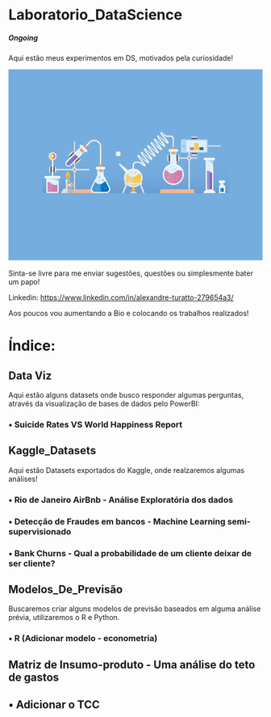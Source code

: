 # Laboratorio_DataScience

##### Ongoing

Aqui estão meus experimentos em DS, motivados pela curiosidade!

![Laboratório](https://github.com/Alexandre-Turatto/Laboratorio_DataScience/blob/master/Lab.gif)

Sinta-se livre para me enviar sugestões, questões ou simplesmente bater um papo!

Linkedin: https://www.linkedin.com/in/alexandre-turatto-279654a3/

Aos poucos vou aumentando a Bio e colocando os trabalhos realizados!

# Índice:

## Data Viz
Aqui estão alguns datasets onde busco responder algumas perguntas, através da visualização de bases de dados pelo PowerBI:
   
###   • Suicide Rates VS World Happiness Report

## Kaggle_Datasets
Aqui estão Datasets exportados do Kaggle, onde realzaremos algumas análises!
   
###   • Rio de Janeiro AirBnb - Análise Exploratória dos dados
   
###   • Detecção de Fraudes em bancos - Machine Learning semi-supervisionado

###   • Bank Churns - Qual a probabilidade de um cliente deixar de ser cliente?
   
## Modelos_De_Previsão
Buscaremos criar alguns modelos de previsão baseados em alguma análise prévia, utilizaremos o R e Python.
   
###   •  R (Adicionar modelo - econometria)

## Matriz de Insumo-produto - Uma análise do teto de gastos

##    •  Adicionar o TCC
